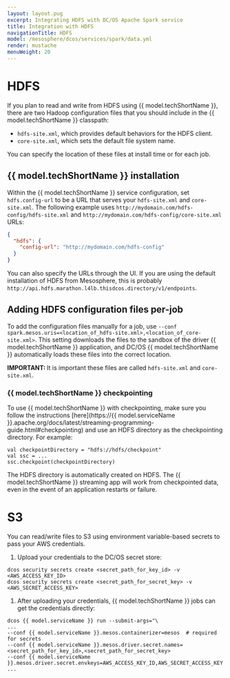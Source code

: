```yaml
---
layout: layout.pug
excerpt: Integrating HDFS with DC/OS Apache Spark service
title: Integration with HDFS
navigationTitle: HDFS
model: /mesosphere/dcos/services/spark/data.yml
render: mustache
menuWeight: 20
---
```


# HDFS

If you plan to read and write from HDFS using {{ model.techShortName }}, there are two Hadoop configuration files that you should include in the {{ model.techShortName }} classpath:

- `hdfs-site.xml`, which provides default behaviors for the HDFS client.
- `core-site.xml`, which sets the default file system name.

You can specify the location of these files at install time or for each job.

## {{ model.techShortName }} installation
Within the {{ model.techShortName }} service configuration, set `hdfs.config-url` to be a URL that serves your `hdfs-site.xml` and `core-site.xml`.
The following example uses `http://mydomain.com/hdfs-config/hdfs-site.xml` and `http://mydomain.com/hdfs-config/core-site.xml` URLs:

```json
{
  "hdfs": {
    "config-url": "http://mydomain.com/hdfs-config"
  }
}
```
You can also specify the URLs through the UI. If you are using the default installation of HDFS from Mesosphere, this is probably `http://api.hdfs.marathon.l4lb.thisdcos.directory/v1/endpoints`.

## Adding HDFS configuration files per-job
To add the configuration files manually for a job, use `--conf spark.mesos.uris=<location_of_hdfs-site.xml>,<location_of_core-site.xml>`. This setting downloads the files to the sandbox of the driver {{ model.techShortName }} application, and DC/OS {{ model.techShortName }} automatically loads these files into the correct location.

<p class="message--important"><strong>IMPORTANT: </strong>It is important these files are called <code>hdfs-site.xml</code> and <code>core-site.xml</code>.</p>

### {{ model.techShortName }} checkpointing

To use {{ model.techShortName }} with checkpointing, make sure you follow the instructions [here](https://{{ model.serviceName }}.apache.org/docs/latest/streaming-programming-guide.html#checkpointing) and use an HDFS directory as the checkpointing directory. For example:
```
val checkpointDirectory = "hdfs://hdfs/checkpoint"
val ssc = ...
ssc.checkpoint(checkpointDirectory)
```
The HDFS directory is automatically created on HDFS. The {{ model.techShortName }} streaming app will work from checkpointed data, even in the event of an application restarts or failure.

# S3
You can read/write files to S3 using environment variable-based secrets to pass your AWS credentials.

1. Upload your credentials to the DC/OS secret store:

```
dcos security secrets create <secret_path_for_key_id> -v <AWS_ACCESS_KEY_ID>
dcos security secrets create <secret_path_for_secret_key> -v <AWS_SECRET_ACCESS_KEY>
```
1. After uploading your credentials, {{ model.techShortName }} jobs can get the credentials directly:

```
dcos {{ model.serviceName }} run --submit-args="\
...
--conf {{ model.serviceName }}.mesos.containerizer=mesos  # required for secrets
--conf {{ model.serviceName }}.mesos.driver.secret.names=<secret_path_for_key_id>,<secret_path_for_secret_key>
--conf {{ model.serviceName }}.mesos.driver.secret.envkeys=AWS_ACCESS_KEY_ID,AWS_SECRET_ACCESS_KEY
...
```

[8]: http://spark.apache.org/docs/latest/configuration.html#inheriting-hadoop-cluster-configuration
[9]: https://docs.mesosphere.com/services/spark/2.8.0-2.4.0/limitations/

